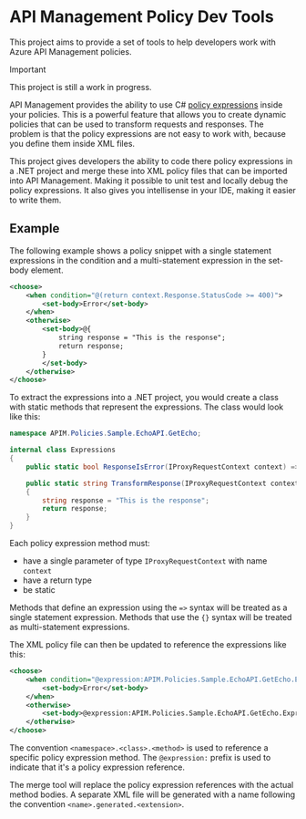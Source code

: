 # API Management Policy Dev Tools

This project aims to provide a set of tools to help developers work with Azure API Management policies. 

> [!IMPORTANT]  
> This project is still a work in progress.

API Management provides the ability to use C# [policy expressions](https://learn.microsoft.com/en-us/azure/api-management/api-management-policy-expressions) inside your policies. 
This is a powerful feature that allows you to create dynamic policies that can be used to transform requests and responses. 
The problem is that the policy expressions are not easy to work with, because you define them inside XML files. 

This project gives developers the ability to code there policy expressions in a .NET project and merge these into XML policy files that can be imported into API Management. 
Making it possible to unit test and locally debug the policy expressions. 
It also gives you intellisense in your IDE, making it easier to write them.

## Example

The following example shows a policy snippet with a single statement expressions in the condition and a multi-statement expression in the set-body element.

```xml
<choose>
    <when condition="@(return context.Response.StatusCode >= 400)">
        <set-body>Error</set-body>
    </when>
    <otherwise>
        <set-body>@{
            string response = "This is the response";
            return response;
        }
        </set-body>
    </otherwise>
</choose>
```

To extract the expressions into a .NET project, you would create a class with static methods that represent the expressions. 
The class would look like this:

```csharp
namespace APIM.Policies.Sample.EchoAPI.GetEcho;

internal class Expressions
{
    public static bool ResponseIsError(IProxyRequestContext context) => context.Response.StatusCode >= 400;

    public static string TransformResponse(IProxyRequestContext context)
    {
        string response = "This is the response";
        return response;
    }
}
```

Each policy expression method must:
- have a single parameter of type `IProxyRequestContext` with name `context`
- have a return type
- be static

Methods that define an expression using the `=>` syntax will be treated as a single statement expression. 
Methods that use the `{}` syntax will be treated as multi-statement expressions.

The XML policy file can then be updated to reference the expressions like this:

```xml
<choose>
    <when condition="@expression:APIM.Policies.Sample.EchoAPI.GetEcho.Expressions.ResponseIsError">
        <set-body>Error</set-body>
    </when>
    <otherwise>
        <set-body>@expression:APIM.Policies.Sample.EchoAPI.GetEcho.Expressions.TransformResponse</set-body>
    </otherwise>
</choose>
```

The convention `<namespace>.<class>.<method>` is used to reference a specific policy expression method. 
The `@expression:` prefix is used to indicate that it's a policy expression reference.

The merge tool will replace the policy expression references with the actual method bodies. 
A separate XML file will be generated with a name following the convention `<name>.generated.<extension>`.
